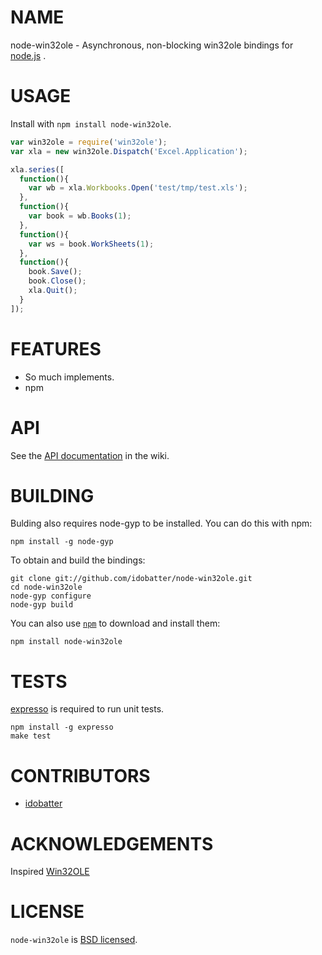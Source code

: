 # NAME

node-win32ole - Asynchronous, non-blocking win32ole bindings for [node.js](https://github.com/joyent/node) .


# USAGE

Install with `npm install node-win32ole`.

``` js
var win32ole = require('win32ole');
var xla = new win32ole.Dispatch('Excel.Application');

xla.series([
  function(){
    var wb = xla.Workbooks.Open('test/tmp/test.xls');
  },
  function(){
    var book = wb.Books(1);
  },
  function(){
    var ws = book.WorkSheets(1);
  },
  function(){
    book.Save();
    book.Close();
    xla.Quit();
  }
]);
```


# FEATURES

* So much implements.
* npm


# API

See the [API documentation](https://github.com/idobatter/node-win32ole/wiki) in the wiki.


# BUILDING

Bulding also requires node-gyp to be installed. You can do this with npm:

    npm install -g node-gyp

To obtain and build the bindings:

    git clone git://github.com/idobatter/node-win32ole.git
    cd node-win32ole
    node-gyp configure
    node-gyp build

You can also use [`npm`](https://github.com/isaacs/npm) to download and install them:

    npm install node-win32ole


# TESTS

[expresso](https://github.com/visionmedia/expresso) is required to run unit tests.

    npm install -g expresso
    make test


# CONTRIBUTORS

* [idobatter](https://github.com/idobatter)


# ACKNOWLEDGEMENTS

Inspired [Win32OLE](http://www.ruby-doc.org/stdlib/libdoc/win32ole/rdoc/)


# LICENSE

`node-win32ole` is [BSD licensed](https://github.com/idobatter/node-win32ole/raw/master/LICENSE).
